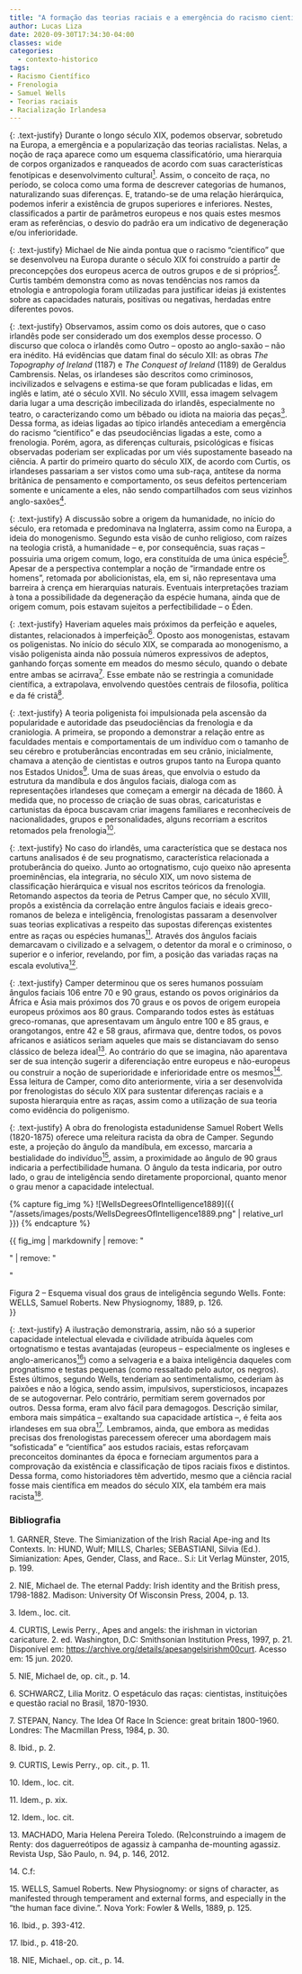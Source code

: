 ```yaml
---
title: "A formação das teorias raciais e a emergência do racismo científico nos Estados e Europa: o caso irlandês"
author: Lucas Liza
date: 2020-09-30T17:34:30-04:00
classes: wide
categories:
  - contexto-historico
tags:
- Racismo Científico
- Frenologia
- Samuel Wells
- Teorias raciais
- Racialização Irlandesa
---
```


{: .text-justify}
Durante o longo século XIX, podemos observar, sobretudo na Europa, a emergência e a popularização das teorias racialistas. Nelas, a noção de raça aparece como um esquema
classificatório, uma hierarquia de corpos organizados e ranqueados de acordo com suas características fenotípicas e desenvolvimento cultural[<sup>1</sup>](#ref1). Assim, o conceito de raça, no período, se
coloca como uma forma de descrever categorias de humanos, naturalizando suas diferenças. E, tratando-se de uma relação hierárquica, podemos inferir a existência de grupos superiores e
inferiores. Nestes, classificados a partir de parâmetros europeus e nos quais estes mesmos eram as referências, o desvio do padrão era um indicativo de degeneração e/ou inferioridade.

{: .text-justify}
Michael de Nie ainda pontua que o racismo “científico” que se desenvolveu na Europa durante o século XIX foi construído a partir de preconcepções dos europeus acerca de outros grupos e de si próprios[<sup>2</sup>](#ref2). Curtis
também demonstra como as novas tendências nos ramos da etnologia e antropologia foram utilizadas para justificar ideias já existentes sobre as capacidades naturais, positivas ou negativas, herdadas entre diferentes povos.

{: .text-justify}
Observamos, assim como os dois autores, que o caso irlandês pode ser considerado um dos exemplos desse processo. O discurso que coloca o irlandês como Outro – oposto ao anglo-saxão –
não era inédito. Há evidências que datam final do século XII: as obras _The Topography of Ireland_ (1187) e _The Conquest of Ireland_ (1189) de Geraldus Cambrensis. Nelas, os irlandeses são descritos
como criminosos, incivilizados e selvagens e estima-se que foram publicadas e lidas, em inglês e latim, até o século XVII. No século XVIII, essa imagem selvagem daria lugar a uma descrição
imbecilizada do irlandês, especialmente no teatro, o caracterizando como um bêbado ou idiota na maioria das peças[<sup>3</sup>](#ref3). Dessa forma, as ideias ligadas ao típico irlandês antecediam a emergência do
racismo “científico” e das pseudociências ligadas a este, como a frenologia. Porém, agora, as diferenças culturais, psicológicas e físicas observadas poderiam ser explicadas por um viés
supostamente baseado na ciência. A partir do primeiro quarto do século XIX, de acordo com Curtis, os irlandeses passariam a ser vistos como uma sub-raça, antítese da norma britânica de pensamento
e comportamento, os seus defeitos pertenceriam somente e unicamente a eles, não sendo compartilhados com seus vizinhos anglo-saxões[<sup>4</sup>](#ref4).

{: .text-justify}
A discussão sobre a origem da humanidade, no início do século, era retomada e predominava na Inglaterra, assim como na Europa, a ideia do monogenismo. Segundo esta visão de cunho religioso, com raízes na teologia cristã, a
humanidade – e, por consequência, suas raças – possuiria uma origem comum, logo, era constituída  de uma única espécie[<sup>5</sup>](#ref5). Apesar de a perspectiva contemplar a noção de “irmandade entre os
homens”, retomada por abolicionistas, ela, em si, não representava uma barreira à crença em hierarquias naturais. Eventuais interpretações traziam à tona a possibilidade da degeneração da
espécie humana, ainda que de origem comum, pois estavam sujeitos a perfectibilidade – o Éden.

{: .text-justify}
Haveriam aqueles mais próximos da perfeição e aqueles, distantes, relacionados à imperfeição[<sup>6</sup>](#ref6). Oposto aos monogenistas, estavam os poligenistas. No início do século XIX, se comparada
ao monogenismo, a visão poligenista ainda não possuía números expressivos de adeptos, ganhando forças somente em meados do mesmo século, quando o debate entre ambas se acirrava[<sup>7</sup>](#ref7). Esse
embate não se restringia a comunidade científica, a extrapolava, envolvendo questões centrais de filosofia, política e da fé cristã[<sup>8</sup>](#ref8).

{: .text-justify}
A teoria poligenista foi impulsionada pela ascensão da popularidade e autoridade das pseudociências da frenologia e da craniologia. A primeira, se propondo a demonstrar a relação entre
as faculdades mentais e comportamentais de um indivíduo com o tamanho de seu cérebro e protuberâncias encontradas em seu crânio, inicialmente, chamava a atenção de cientistas e outros
grupos tanto na Europa quanto nos Estados Unidos[<sup>9</sup>](#ref9). Uma de suas áreas, que envolvia o estudo da estrutura da mandíbula e dos ângulos faciais, dialoga com as representações irlandeses que
começam a emergir na década de 1860. À medida que, no processo de criação de suas obras, caricaturistas e cartunistas da época buscavam criar imagens familiares e reconhecíveis de
nacionalidades, grupos e personalidades, alguns recorriam a escritos retomados pela frenologia[<sup>10</sup>](#ref10).

{: .text-justify}
No caso do irlandês, uma característica que se destaca nos cartuns analisados é de seu prognatismo, característica relacionada a protuberância do queixo. Junto ao ortognatismo, cujo
queixo não apresenta proeminências, ela integraria, no século XIX, um novo sistema de classificação hierárquica e visual nos escritos teóricos da frenologia. Retomando aspectos da teoria
de Petrus Camper que, no século XVIII, propôs a existência da correlação entre ângulos faciais e ideais greco-romanos de beleza e inteligência, frenologistas passaram a desenvolver suas teorias
explicativas a respeito das supostas diferenças existentes entre as raças ou espécies humanas[<sup>11</sup>](#ref11). Através dos ângulos faciais demarcavam o civilizado e a selvagem, o detentor da moral e o
criminoso, o superior e o inferior, revelando, por fim, a posição das variadas raças na escala evolutiva[<sup>12</sup>](#ref12).

{: .text-justify}
Camper determinou que os seres humanos possuíam <span class="tool" data-tip="O método de Camper envolvia traçar uma linha que partia da frente dos dentes incisivos até a parte proeminente da testa. Esta era interseccionada por uma outra linha horizontal, desenhada da base do nariz ao orifício do ouvido, produzindo assim o 'ângulo facial'.">ângulos faciais</span> 106 entre 70 e 90 graus, estando os povos originários da África e Ásia mais próximos dos 70 graus e os povos de origem europeia europeus próximos aos 80 graus. Comparando todos estes às estátuas greco-romanas, que apresentavam um ângulo entre 100 e 85 graus, e orangotangos, entre 42 e 58 graus, afirmava que,
dentre todos, os povos africanos e asiáticos seriam aqueles que mais se distanciavam do senso clássico de beleza ideal[<sup>13</sup>](#ref13). Ao contrário do que se imagina, não aparentava ser de sua intenção
sugerir a diferenciação entre europeus e não-europeus ou construir a noção de superioridade e inferioridade entre os mesmos[<sup>14</sup>](#ref14). Essa leitura de Camper, como dito anteriormente, viria a ser
desenvolvida por frenologistas do século XIX para sustentar diferenças raciais e a suposta hierarquia entre as raças, assim como a utilização de sua teoria como evidência do poligenismo.

{: .text-justify}
A obra do frenologista estadunidense Samuel Robert Wells (1820-1875) oferece uma releitura racista da obra de Camper. Segundo este, a projeção do ângulo da mandíbula, em excesso,
marcaria a bestialidade do indivíduo[<sup>15</sup>](#ref15), assim, a proximidade ao ângulo de 90 graus indicaria a perfectibilidade humana. O ângulo da testa indicaria, por outro lado, o grau de inteligência sendo
diretamente proporcional, quanto menor o grau menor a capacidade intelectual.

{% capture fig_img %}
![WellsDegreesOfIntelligence1889]({{ "/assets/images/posts/WellsDegreesOfIntelligence1889.png" | relative_url }})
{% endcapture %}

{{ fig_img | markdownify | remove: "<p>" | remove: "</p>"
<figcaption>Figura 2 – Esquema visual dos graus de inteligência segundo Wells. Fonte: WELLS, Samuel Roberts. New Physiognomy, 1889, p. 126.</figcaption>
}}

{: .text-justify}
A ilustração demonstraria, assim, não só a superior capacidade intelectual elevada e civilidade atribuída àqueles com ortognatismo e testas avantajadas (europeus – especialmente os
ingleses e anglo-americanos[<sup>16</sup>](#ref16)) como a selvageria e a baixa inteligência daqueles com prognatismo e testas pequenas (como ressaltado pelo autor, os negros). Estes últimos, segundo Wells, tenderiam ao sentimentalismo, cederiam às paixões e não a lógica, sendo assim, impulsivos, supersticiosos, incapazes de se autogovernar. Pelo contrário, permitiam serem governados por outros. Dessa forma,
eram alvo fácil para demagogos. Descrição similar, embora mais simpática – exaltando sua capacidade artística –, é feita aos irlandeses em sua obra[<sup>17</sup>](#ref17). Lembramos, ainda, que embora as
medidas precisas dos frenologistas parecessem oferecer uma abordagem mais “sofisticada” e “científica” aos estudos raciais, estas reforçavam preconceitos dominantes da época e forneciam
argumentos para a comprovação da existência e classificação de tipos raciais fixos e distintos. Dessa forma, como historiadores têm advertido, mesmo que a ciência racial fosse mais científica em
meados do século XIX, ela também era mais racista[<sup>18</sup>](#ref18).

### Bibliografia
<a name="ref1">1.</a> GARNER, Steve. The Simianization of the Irish Racial Ape-ing and Its Contexts. In: HUND, Wulf; MILLS, Charles; SEBASTIANI, Silvia (Ed.). Simianization: Apes, Gender, Class, and Race.. S.i: Lit Verlag Münster, 2015, p. 199.

<a name="ref2">2.</a> NIE, Michael de. The eternal Paddy: Irish identity and the British press, 1798-1882. Madison: University Of Wisconsin Press, 2004, p. 13.

<a name="ref3">3.</a> Idem., loc. cit.

<a name="ref4">4.</a> CURTIS, Lewis Perry., Apes and angels: the irishman in victorian caricature. 2. ed. Washington, D.C: Smithsonian Institution Press, 1997, p. 21. Disponível em: https://archive.org/details/apesangelsirishm00curt. Acesso em: 15 jun. 2020.

<a name="ref5">5.</a> NIE, Michael de, op. cit., p. 14.

<a name="ref6">6.</a> SCHWARCZ, Lilia Moritz. O espetáculo das raças: cientistas, instituições e questão racial no Brasil, 1870-1930.

<a name="ref7">7.</a> STEPAN, Nancy. The Idea Of Race In Science: great britain 1800-1960. Londres: The Macmillan Press, 1984, p. 30.

<a name="ref8">8.</a> Ibid., p. 2.

<a name="ref9">9.</a> CURTIS, Lewis Perry., op. cit., p. 11.

<a name="ref10">10.</a> Idem., loc. cit.

<a name="ref11">11.</a> Idem., p. xix.

<a name="ref12">12.</a> Idem., loc. cit.

<a name="ref13">13.</a> MACHADO, Maria Helena Pereira Toledo. (Re)construindo a imagem de Renty: dos daguerreótipos de agassiz à campanha de-mounting agassiz. Revista Usp, São Paulo, n. 94, p. 146, 2012.

<a name="ref14">14.</a> C.f:

<a name="ref15">15.</a> WELLS, Samuel Roberts. New Physiognomy: or signs of character, as manifested through temperament and external forms, and especially in the “the human face divine.”. Nova York: Fowler & Wells, 1889, p. 125.

<a name="ref16">16.</a> Ibid., p. 393-412.

<a name="ref17">17.</a> Ibid., p. 418-20.

<a name="ref18">18.</a> NIE, Michael., op. cit., p. 14.
